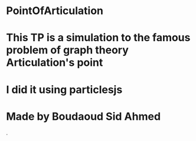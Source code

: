 # PointOfArticulation
# This TP is a simulation to the famous problem of graph theory Articulation's point
# I did it using particlesjs
# Made by Boudaoud Sid Ahmed
.
